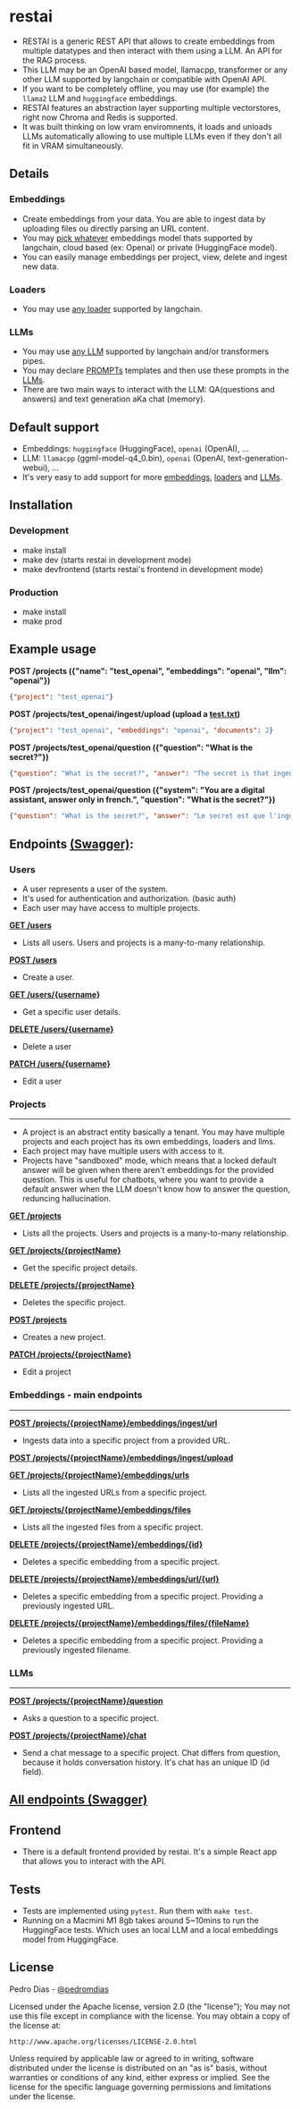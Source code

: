# restai

* RESTAI is a generic REST API that allows to create embeddings from multiple datatypes and then interact with them using a LLM. An API for the RAG process.
* This LLM may be an OpenAI based model, llamacpp, transformer or any other LLM supported by langchain or compatible with OpenAI API.
* If you want to be completely offline, you may use (for example) the `llama2` LLM and `huggingface` embeddings.
* RESTAI features an abstraction layer supporting multiple vectorstores, right now Chroma and Redis is supported.
* It was built thinking on low vram enviromnents, it loads and unloads LLMs automatically allowing to use multiple LLMs even if they don't all fit in VRAM simultaneously.
## Details
### Embeddings
* Create embeddings from your data. You are able to ingest data by uploading files ou directly parsing an URL content.
* You may [pick whatever](modules/embeddings.py) embeddings model thats supported by langchain, cloud based (ex: Openai) or private (HuggingFace model).
* You can easily manage embeddings per project, view, delete and ingest new data.

### Loaders
* You may use [any loader](modules/loaders.py) supported by langchain.

### LLMs
* You may use [any LLM](modules/llms.py) supported by langchain and/or transformers pipes.
* You may declare [PROMPTs](modules/prompts.py) templates and then use these prompts in the [LLMs](modules/llms.py).
* There are two main ways to interact with the LLM: QA(questions and answers) and text generation aKa chat (memory).

## Default support

* Embeddings: `huggingface` (HuggingFace), `openai` (OpenAI), ...
* LLM: `llamacpp` (ggml-model-q4_0.bin), `openai` (OpenAI, text-generation-webui), ...
* It's very easy to add support for more [embeddings](modules/embeddings.py), [loaders](modules/loaders.py) and [LLMs](modules/llms.py).

## Installation

### Development
* make install
* make dev (starts restai in development mode)
* make devfrontend (starts restai's frontend in development mode)

### Production
* make install
* make prod

## Example usage

**POST /projects ({"name": "test_openai",  "embeddings": "openai", "llm": "openai"})**
```json 
{"project": "test_openai"}
```

**POST /projects/test_openai/ingest/upload (upload a [test.txt](tests/test.txt))**
```json 
{"project": "test_openai", "embeddings": "openai", "documents": 2}
```

**POST /projects/test_openai/question ({"question": "What is the secret?"})**
```json 
{"question": "What is the secret?", "answer": "The secret is that ingenuity should be bigger than politics and corporate greed."}
```

**POST /projects/test_openai/question ({"system": "You are a digital assistant, answer only in french.", "question": "What is the secret?"})**
```json 
{"question": "What is the secret?", "answer": "Le secret est que l'ingéniosité doit être plus grande que la politique et la cupidité des entreprises."}
```

## Endpoints [(Swagger)](https://apocas.github.io/restai/):

### Users

* A user represents a user of the system.
* It's used for authentication and authorization. (basic auth)
* Each user may have access to multiple projects.

[**GET /users**](https://apocas.github.io/restai/#/default/read_users_users_get)

- Lists all users. Users and projects is a many-to-many relationship.

[**POST /users**](https://apocas.github.io/restai/#/default/create_user_users_post)

- Create a user.

[**GET /users/{username}**](https://apocas.github.io/restai/#/default/get_user_users__username__get)

- Get a specific user details.


[**DELETE /users/{username}**](https://apocas.github.io/restai/#/default/delete_user_users__username__delete)

- Delete a user

[**PATCH /users/{username}**](https://apocas.github.io/restai/#/default/update_user_users__username__patch)

- Edit a user

### Projects

---

* A project is an abstract entity basically a tenant. You may have multiple projects and each project has its own embeddings, loaders and llms.
* Each project may have multiple users with access to it.
* Projects have "sandboxed" mode, which means that a locked default answer will be given when there aren't embeddings for the provided question. This is useful for chatbots, where you want to provide a default answer when the LLM doesn't know how to answer the question, reduncing hallucination.

[**GET /projects**](https://apocas.github.io/restai/#/projects/get_projects)

- Lists all the projects. Users and projects is a many-to-many relationship.

[**GET /projects/{projectName}**](https://apocas.github.io/restai/#/default/get_project_projects__projectName__get)

- Get the specific project details.

[**DELETE /projects/{projectName}**](https://apocas.github.io/restai/#/default/delete_project_projects__projectName__delete)

- Deletes the specific project.

[**POST /projects**](https://apocas.github.io/restai/#/default/create_project_projects_post)

- Creates a new project.

[**PATCH /projects/{projectName}**](https://apocas.github.io/restai/#/default/edit_project_projects__projectName__patch)

- Edit a project

### Embeddings - main endpoints

---

[**POST /projects/{projectName}/embeddings/ingest/url**](https://apocas.github.io/restai/#/default/ingest_url_projects__projectName__embeddings_ingest_url_post)

- Ingests data into a specific project from a provided URL.

[**POST /projects/{projectName}/embeddings/ingest/upload**](https://apocas.github.io/restai/#/default/ingest_file_projects__projectName__embeddings_ingest_upload_post)

[**GET /projects/{projectName}/embeddings/urls**](https://apocas.github.io/restai/#/default/list_urls_projects__projectName__embeddings_urls_get)
- Lists all the ingested URLs from a specific project.

[**GET /projects/{projectName}/embeddings/files**](https://apocas.github.io/restai/#/default/list_files_projects__projectName__embeddings_files_get)
- Lists all the ingested files from a specific project.

[**DELETE /projects/{projectName}/embeddings/{id}**](https://apocas.github.io/restai/#/default/delete_embedding_projects__projectName__embeddings__id__delete)

- Deletes a specific embedding from a specific project.

[**DELETE /projects/{projectName}/embeddings/url/{url}**](https://apocas.github.io/restai/#/default/delete_url_projects__projectName__embeddings_url__url__delete)

- Deletes a specific embedding from a specific project. Providing a previously ingested URL.

[**DELETE /projects/{projectName}/embeddings/files/{fileName}**](https://apocas.github.io/restai/#/default/delete_file_projects__projectName__embeddings_files__fileName__delete)

- Deletes a specific embedding from a specific project. Providing a previously ingested filename.

### LLMs

---

[**POST /projects/{projectName}/question**](https://apocas.github.io/restai/#/default/question_project_projects__projectName__question_post)

- Asks a question to a specific project.

[**POST /projects/{projectName}/chat**](https://apocas.github.io/restai/#/default/chat_project_projects__projectName__chat_post)

- Send a chat message to a specific project. Chat differs from question, because it holds conversation history. It's chat has an unique ID (id field).

## [All endpoints (Swagger)](https://apocas.github.io/restai/)

## Frontend

* There is a default frontend provided by restai. It's a simple React app that allows you to interact with the API.

## Tests

 * Tests are implemented using `pytest`. Run them with `make test`.
 * Running on a Macmini M1 8gb takes around 5~10mins to run the HuggingFace tests. Which uses an local LLM and a local embeddings model from HuggingFace.

## License

Pedro Dias - [@pedromdias](https://twitter.com/pedromdias)

Licensed under the Apache license, version 2.0 (the "license"); You may not use this file except in compliance with the license. You may obtain a copy of the license at:

    http://www.apache.org/licenses/LICENSE-2.0.html

Unless required by applicable law or agreed to in writing, software distributed under the license is distributed on an "as is" basis, without warranties or conditions of any kind, either express or implied. See the license for the specific language governing permissions and limitations under the license.
